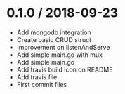 
0.1.0 / 2018-09-23
==================

  * Add mongodb integration
  * Create basic CRUD struct
  * Improvement on listenAndServe
  * Add simple main.go with mux
  * Add simple main.go
  * Add travis build icon on README
  * Add travis file
  * First commit files
